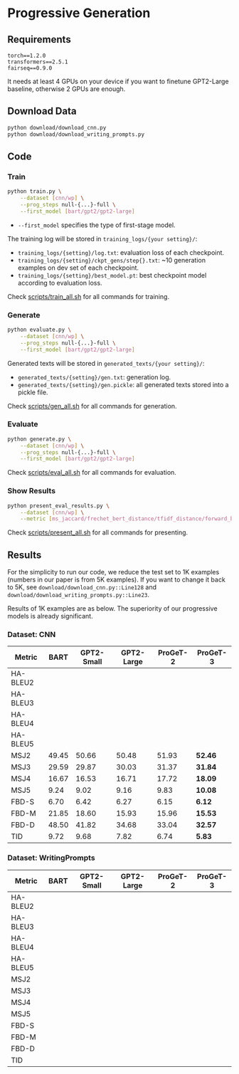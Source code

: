 # Progressive Generation

## Requirements
```
torch==1.2.0
transformers==2.5.1
fairseq==0.9.0
```
It needs at least 4 GPUs on your device if you want to finetune GPT2-Large baseline, otherwise 2 GPUs are enough.  

## Download Data
```bash
python download/download_cnn.py
python download/download_writing_prompts.py
```

## Code
### Train
```bash
python train.py \
    --dataset [cnn/wp] \
    --prog_steps null-{...}-full \
    --first_model [bart/gpt2/gpt2-large]
```
* ```--first_model``` specifies the type of first-stage model.

The training log will be stored in ```training_logs/{your setting}/```:
* ```training_logs/{setting}/log.txt```: evaluation loss of each checkpoint.
* ```training_logs/{setting}/ckpt_gens/step{}.txt```: ~10 generation examples on dev set of each checkpoint.
* ```training_logs/{setting}/best_model.pt```: best checkpoint model according to evaluation loss.

Check [scripts/train_all.sh](scripts/train_all.sh) for all commands for training.

### Generate
```bash
python evaluate.py \
    --dataset [cnn/wp] \
    --prog_steps null-{...}-full \
    --first_model [bart/gpt2/gpt2-large]
```
Generated texts will be stored in ```generated_texts/{your setting}/```:
* ```generated_texts/{setting}/gen.txt```: generation log.
* ```generated_texts/{setting}/gen.pickle```: all generated texts stored into a pickle file.

Check [scripts/gen_all.sh](scripts/gen_all.sh) for all commands for generation.

### Evaluate
```bash
python generate.py \
    --dataset [cnn/wp] \
    --prog_steps null-{...}-full \
    --first_model [bart/gpt2/gpt2-large]
```

Check [scripts/eval_all.sh](scripts/eval_all.sh) for all commands for evaluation.

### Show Results
```bash
python present_eval_results.py \
    --dataset [cnn/wp] \
    --metric [ms_jaccard/frechet_bert_distance/tfidf_distance/forward_backward_bleu]
```

Check [scripts/present_all.sh](scripts/present_all.sh) for all commands for presenting.

## Results
For the simplicity to run our code, we reduce the test set to 
1K examples (numbers in our paper is from 5K examples). 
If you want to change it back to 5K, see ```download/download_cnn.py::Line128``` 
and ```download/download_writing_prompts.py::Line23```.

Results of 1K examples are as below. 
The superiority of our progressive models is already significant.

### Dataset: CNN
| Metric   | BART  | GPT2-Small | GPT2-Large | ProGeT-2 | ProGeT-3 |
|----------|-------|------------|------------|----------|----------|
| HA-BLEU2 |       |            |            |          |          |
| HA-BLEU3 |       |            |            |          |          |
| HA-BLEU4 |       |            |            |          |          |
| HA-BLEU5 |       |            |            |          |          |
| MSJ2     | 49.45 | 50.66      | 50.48      | 51.93    | **52.46**    |
| MSJ3     | 29.59 | 29.87      | 30.03      | 31.37    | **31.84**    |
| MSJ4     | 16.67 | 16.53      | 16.71      | 17.72    | **18.09**    |
| MSJ5     | 9.24  | 9.02       | 9.16       | 9.83     | **10.08**    |
| FBD-S    | 6.70  | 6.42       | 6.27       | 6.15     | **6.12**     |
| FBD-M    | 21.85 | 18.60      | 15.93      | 15.96    | **15.53**    |
| FBD-D    | 48.50 | 41.82      | 34.68      | 33.04    | **32.57**    |
| TID      | 9.72  | 9.68       | 7.82       | 6.74     | **5.83**     |

### Dataset: WritingPrompts
| Metric   | BART | GPT2-Small | GPT2-Large | ProGeT-2 | ProGeT-3 |
|----------|------|------------|------------|----------|----------|
| HA-BLEU2 |      |            |            |          |          |
| HA-BLEU3 |      |            |            |          |          |
| HA-BLEU4 |      |            |            |          |          |
| HA-BLEU5 |      |            |            |          |          |
| MSJ2     |      |            |            |          |          |
| MSJ3     |      |            |            |          |          |
| MSJ4     |      |            |            |          |          |
| MSJ5     |      |            |            |          |          |
| FBD-S    |      |            |            |          |          |
| FBD-M    |      |            |            |          |          |
| FBD-D    |      |            |            |          |          |
| TID      |      |            |            |          |          |